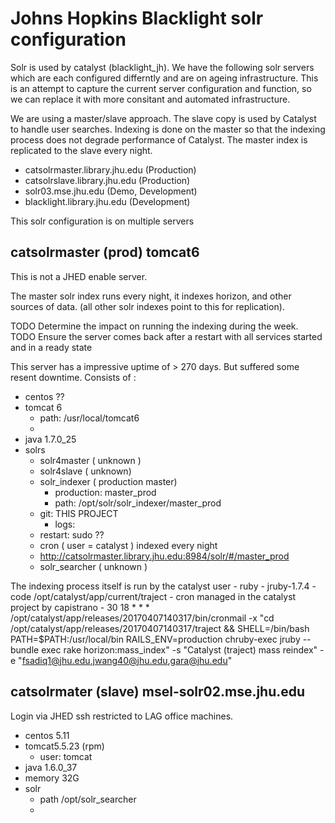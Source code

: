 # Johns Hopkins Blacklight solr configuration

Solr is used by catalyst (blacklight_jh).
We have the following solr servers which are each configured differntly and are on ageing infrastructure.  This is an attempt to capture the current server configuration and function, so we can replace it with more consitant and automated infrastructure. 

We are using a master/slave approach. The slave copy is used by Catalyst to handle user searches. Indexing is done on the master so that the indexing process does not degrade performance of Catalyst. The master index is replicated to the slave every night. 

- catsolrmaster.library.jhu.edu (Production)
- catsolrslave.library.jhu.edu  (Production)
- solr03.mse.jhu.edu            (Demo, Development)
- blacklight.library.jhu.edu    (Development)

This solr configuration is on multiple servers

## catsolrmaster (prod) tomcat6
This is not a JHED enable server. 

The master solr index runs every night, it indexes horizon, and other sources of data.
(all other solr indexes point to this for replication).

TODO Determine the impact on running the indexing during the week.
TODO Ensure the server comes back after a restart with all services started and in a ready state

This server has a impressive uptime of > 270 days. But suffered some resent downtime.
Consists of :  

  - centos ?? 
  - tomcat 6
    - path: /usr/local/tomcat6
    -
  - java 1.7.0_25
  - solrs 
    - solr4master  ( unknown )
    - solr4slave   ( unknown)
    - solr_indexer ( production master)
    	- production: master_prod
    	- path:  /opt/solr/solr_indexer/master_prod 
	- git: THIS PROJECT
        - logs: 
	- restart: sudo ?? 
	- cron ( user = catalyst ) indexed every night
	- http://catsolrmaster.library.jhu.edu:8984/solr/#/master_prod 
    - solr_searcher ( unknown )
   
The indexing process itself is run by the catalyst user 
    - ruby - jruby-1.7.4
    - code /opt/catalyst/app/current/traject
    - cron managed in the catalyst project by capistrano
    - 30 18 * * * /opt/catalyst/app/releases/20170407140317/bin/cronmail -x "cd /opt/catalyst/app/releases/20170407140317/traject && SHELL=/bin/bash PATH=$PATH:/usr/local/bin RAILS_ENV=production chruby-exec jruby -- bundle exec rake horizon:mass_index" -s "Catalyst (traject) mass reindex" -e "fsadiq1@jhu.edu,jwang40@jhu.edu,gara@jhu.edu"
   

## catsolrmater (slave) msel-solr02.mse.jhu.edu 

Login via JHED ssh restricted to LAG office machines. 
 - centos 5.11
 - tomcat5.5.23 (rpm)
   - user: tomcat
 - java  1.6.0_37
 - memory 32G
 - solr
   - path /opt/solr_searcher
   -  
